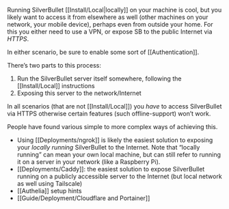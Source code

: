 Running SilverBullet [[Install/Local|locally]] on your machine is cool, but you likely want to access it from elsewhere as well (other machines on your network, your mobile device), perhaps even from outside your home. For this you either need to use a VPN, or expose SB to the public Internet via _HTTPS_.

In either scenario, be sure to enable some sort of [[Authentication]].

There’s two parts to this process:

1. Run the SilverBullet server itself somewhere, following the [[Install/Local]] instructions
2. Exposing this server to the network/Internet

In all scenarios (that are not [[Install/Local]]) you _have_ to access SilverBullet via HTTPS otherwise certain features (such offline-support) won’t work.

People have found various simple to more complex ways of achieving this.

* Using [[Deployments/ngrok]] is likely the easiest solution to exposing your _locally running_ SilverBullet to the Internet. Note that “locally running” can mean your own local machine, but can still refer to running it on a server in your network (like a Raspberry Pi).
* [[Deployments/Caddy]]: the easiest solution to expose SilverBullet running on a publicly accessible server to the Internet (but local network as well using Tailscale)
* [[Authelia]] setup hints
* [[Guide/Deployment/Cloudflare and Portainer]]
